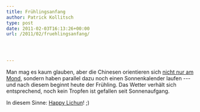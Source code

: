 ```yaml
---
title: Frühlingsanfang
author: Patrick Kollitsch
type: post
date: 2011-02-03T16:13:26+00:00
url: /2011/02/fruehlingsanfang/




---
```

Man mag es kaum glauben, aber die Chinesen orientieren sich <a href="1947">nicht nur am Mond</a>, sondern haben parallel dazu noch einen Sonnenkalender laufen --- und nach diesem beginnt heute der Fr&uuml;hling. Das Wetter verh&auml;lt sich entsprechend, noch kein Tropfen ist gefallen seit Sonnenaufgang.

In diesem Sinne: [Happy Lichun][1]! ;)

 [1]: http://en.wikipedia.org/wiki/Lichun